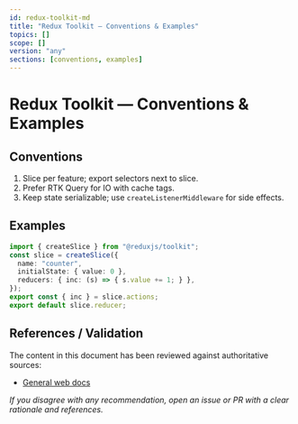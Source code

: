 ```yaml
---
id: redux-toolkit-md
title: "Redux Toolkit — Conventions & Examples"
topics: []
scope: []
version: "any"
sections: [conventions, examples]
---
```

# Redux Toolkit — Conventions & Examples

## Conventions
1. Slice per feature; export selectors next to slice.
2. Prefer RTK Query for IO with cache tags.
3. Keep state serializable; use `createListenerMiddleware` for side effects.

## Examples
```ts
import { createSlice } from "@reduxjs/toolkit";
const slice = createSlice({
  name: "counter",
  initialState: { value: 0 },
  reducers: { inc: (s) => { s.value += 1; } },
});
export const { inc } = slice.actions;
export default slice.reducer;
```

## References / Validation

The content in this document has been reviewed against authoritative sources:
- [General web docs](https://developer.mozilla.org/)

_If you disagree with any recommendation, open an issue or PR with a clear rationale and references._

